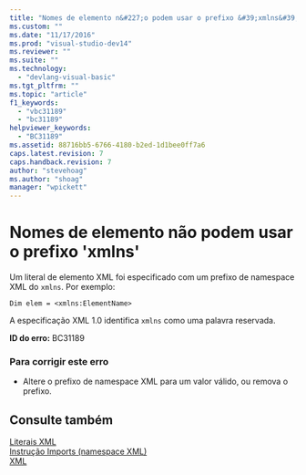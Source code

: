 ```yaml
---
title: "Nomes de elemento n&#227;o podem usar o prefixo &#39;xmlns&#39; | Microsoft Docs"
ms.custom: ""
ms.date: "11/17/2016"
ms.prod: "visual-studio-dev14"
ms.reviewer: ""
ms.suite: ""
ms.technology: 
  - "devlang-visual-basic"
ms.tgt_pltfrm: ""
ms.topic: "article"
f1_keywords: 
  - "vbc31189"
  - "bc31189"
helpviewer_keywords: 
  - "BC31189"
ms.assetid: 88716bb5-6766-4180-b2ed-1d1bee0ff7a6
caps.latest.revision: 7
caps.handback.revision: 7
author: "stevehoag"
ms.author: "shoag"
manager: "wpickett"
---
```

# Nomes de elemento n&#227;o podem usar o prefixo &#39;xmlns&#39;
Um literal de elemento XML foi especificado com um prefixo de namespace XML do `xmlns`. Por exemplo:  
  
```vb#  
Dim elem = <xmlns:ElementName>  
```  
  
 A especificação XML 1.0 identifica `xmlns` como uma palavra reservada.  
  
 **ID do erro:** BC31189  
  
### Para corrigir este erro  
  
-   Altere o prefixo de namespace XML para um valor válido, ou remova o prefixo.  
  
## Consulte também  
 [Literais XML](../../visual-basic/language-reference/xml-literals/index.md)   
 [Instrução Imports \(namespace XML\)](../../visual-basic/language-reference/statements/imports-statement-xml-namespace.md)   
 [XML](../../visual-basic/programming-guide/language-features/xml/index.md)